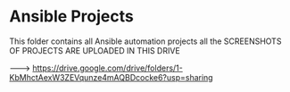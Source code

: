 # Ansible Projects

This folder contains all Ansible automation projects all the SCREENSHOTS OF PROJECTS ARE UPLOADED IN THIS DRIVE 

---> https://drive.google.com/drive/folders/1-KbMhctAexW3ZEVqunze4mAQBDcocke6?usp=sharing
